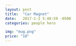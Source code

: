 ```yaml
---
layout: post
title:  "Car Magnet"
date:   2017-1-2 5:48:59 -0500
categories: people hero

img: "mug.png"
price: "18"
---
```

